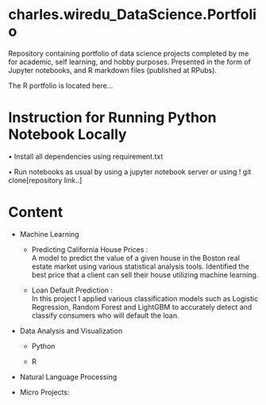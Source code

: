 # charles.wiredu_DataScience.Portfolio
Repository containing portfolio of data science projects completed by me for academic, self learning, and hobby purposes. Presented in the form of Jupyter notebooks, and R markdown files (published at RPubs).

The R portfolio is located here...

# Instruction for Running Python Notebook Locally

•	Install all dependencies using requirement.txt

• Run notebooks as usual by using a jupyter notebook server or using ! git clone[repository link..]

# Content

* Machine Learning
    * Predicting California House Prices :  
    A model to predict the value of a given house in the Boston real estate market using various statistical analysis tools. Identified the best price that a client can sell their house utilizing machine learning.
    
    * Loan Default Prediction :  
    In this project I applied various classification models such as Logistic Regression, Random Forest and LightGBM to accurately detect and classify consumers who    will default the loan. 

* Data Analysis and Visualization
    * Python
    
    * R
* Natural Language Processing

* Micro Projects:

